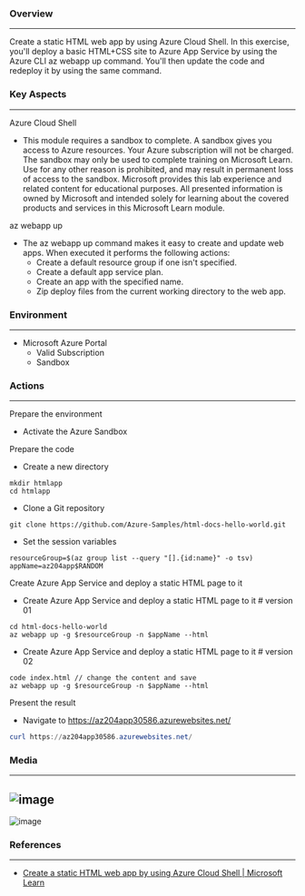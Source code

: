 
### Overview
---
Create a static HTML web app by using Azure Cloud Shell. In this exercise, you'll deploy a basic HTML+CSS site to Azure App Service by using the Azure CLI az webapp up command. You'll then update the code and redeploy it by using the same command.


### Key Aspects
---
Azure Cloud Shell

- This module requires a sandbox to complete. A sandbox gives you access to Azure resources. Your Azure subscription will not be charged. The sandbox may only be used to complete training on Microsoft Learn. Use for any other reason is prohibited, and may result in permanent loss of access to the sandbox. Microsoft provides this lab experience and related content for educational purposes. All presented information is owned by Microsoft and intended solely for learning about the covered products and services in this Microsoft Learn module.

az webapp up

- The az webapp up command makes it easy to create and update web apps. When executed it performs the following actions:
  - Create a default resource group if one isn't specified.
  - Create a default app service plan.
  - Create an app with the specified name.
  - Zip deploy files from the current working directory to the web app.

### Environment
---
- Microsoft Azure Portal
  - Valid Subscription
  - Sandbox

### Actions
---
Prepare the environment
  - Activate the Azure Sandbox

Prepare the code
- Create a new directory

```azurecli
mkdir htmlapp
cd htmlapp
```
- Clone a Git repository
```azurecli
git clone https://github.com/Azure-Samples/html-docs-hello-world.git
```

- Set the session variables
```azurecli
resourceGroup=$(az group list --query "[].{id:name}" -o tsv)
appName=az204app$RANDOM
```

Create Azure App Service and deploy a static HTML page to it
- Create Azure App Service and deploy a static HTML page to it # version 01
```azurecli
cd html-docs-hello-world
az webapp up -g $resourceGroup -n $appName --html
```
  
- Create Azure App Service and deploy a static HTML page to it # version 02
```azurecli
code index.html // change the content and save
az webapp up -g $resourceGroup -n $appName --html
```

Present the result
  - Navigate to https://az204app30586.azurewebsites.net/

```powershell
curl https://az204app30586.azurewebsites.net/
```

### Media
---
![image](https://github.com/ViCunha/Lab-Azure-AzureAppService-WebApp-StaticHTMLbyAzureCLI/assets/65992033/721f7368-09b3-4d9b-b023-03e14da10a0b)
---
![image](https://github.com/ViCunha/Lab-Azure-AzureAppService-WebApp-StaticHTMLbyAzureCLI/assets/65992033/a3aff692-911b-454c-a5fd-070c96398409)


### References
---
- [Create a static HTML web app by using Azure Cloud Shell | Microsoft Learn](https://learn.microsoft.com/en-us/training/modules/introduction-to-azure-app-service/7-create-html-web-app)
